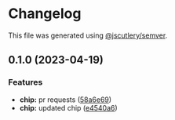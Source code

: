 # Changelog

This file was generated using [@jscutlery/semver](https://github.com/jscutlery/semver).

## 0.1.0 (2023-04-19)


### Features

* **chip:** pr requests ([58a6e69](https://github.com/Novatics/novatics-ui/commit/58a6e69dd93ad8dde7483de506615f61448fe526))
* **chip:** updated chip ([e4540a6](https://github.com/Novatics/novatics-ui/commit/e4540a6dfd715081422d9c024a62b9b113f645da))
